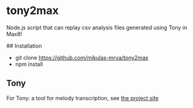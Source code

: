 # tony2max
Node.js script that can replay csv analysis files generated using Tony in Max8!

## Installation
* git clone https://github.com/mikulas-mrva/tony2max
* npm install

## Tony
For Tony: a tool for melody transcription, see [the project site]("https://code.soundsoftware.ac.uk/projects/tony")
